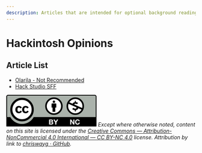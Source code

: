 ```yaml
---
description: Articles that are intended for optional background reading
---
```


# Hackintosh Opinions

## Article List

* [Olarila - Not Recommended](olarila-not-recommended.md)
* [Hack Studio SFF](hack-studio-sff.md)



![](<../.gitbook/assets/by-nc-license (1).svg>) _Except where otherwise noted, content on this site is licensed under the_ [_Creative Commons — Attribution-NonCommercial 4.0 International — CC BY-NC 4.0_](https://creativecommons.org/licenses/by-nc/4.0/) _license. Attribution by link to_ [_chriswayg · GitHub_](https://github.com/chriswayg)_._
